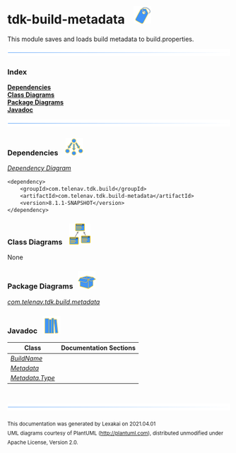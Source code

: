# tdk-build-metadata &nbsp;&nbsp;![](documentation/images/tag-40.png)

This module saves and loads build metadata to build.properties.

![](documentation/images/horizontal-line.png)

### Index


[**Dependencies**](#dependencies)  
[**Class Diagrams**](#class-diagrams)  
[**Package Diagrams**](#package-diagrams)  
[**Javadoc**](#javadoc)

![](documentation/images/horizontal-line.png)

[//]: # (start-user-text)



[//]: # (end-user-text)

### Dependencies <a name="dependencies"></a> &nbsp;&nbsp;  ![](documentation/images/dependencies-40.png)

[*Dependency Diagram*](documentation/diagrams/dependencies.svg)

    <dependency>
        <groupId>com.telenav.tdk.build</groupId>
        <artifactId>com.telenav.tdk.build-metadata</artifactId>
        <version>8.1.1-SNAPSHOT</version>
    </dependency>

### Class Diagrams <a name="class-diagrams"></a> &nbsp; &nbsp;![](documentation/images/diagram-48.png)

None

### Package Diagrams <a name="package-diagrams"></a> &nbsp;&nbsp;![](documentation/images/box-40.png)

[*com.telenav.tdk.build.metadata*](documentation/diagrams/com.telenav.tdk.build.metadata.svg)  

### Javadoc <a name="javadoc"></a> &nbsp;&nbsp;![](documentation/images/books-40.png)

| Class | Documentation Sections |
|---|---|
| [*BuildName*](http://telenav-tdk.mypna.com/0.9.0-SNAPSHOT/apidocs/com.telenav.tdk.build.metadata/com/telenav/tdk/build/metadata/BuildName.html) |  |  
| [*Metadata*](http://telenav-tdk.mypna.com/0.9.0-SNAPSHOT/apidocs/com.telenav.tdk.build.metadata/com/telenav/tdk/build/metadata/Metadata.html) |  |  
| [*Metadata.Type*](http://telenav-tdk.mypna.com/0.9.0-SNAPSHOT/apidocs/com.telenav.tdk.build.metadata/com/telenav/tdk/build/metadata/Metadata.Type.html) |  |  

[//]: # (start-user-text)



[//]: # (end-user-text)

<br/>

![](documentation/images/horizontal-line.png)

<sub>This documentation was generated by Lexakai on 2021.04.01</sub>    
<sub>UML diagrams courtesy of PlantUML (http://plantuml.com), distributed unmodified under Apache License, Version 2.0.</sub>

